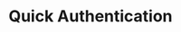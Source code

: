 ---
title: Quick Authentication
excerpt: Set up the authentication for your API to help users manage their credentials.
api:
  file: account.json
  operationId: post_auth-register
api_config: authentication
hidden: true
---